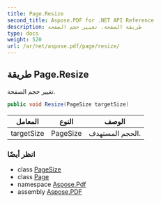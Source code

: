 ```yaml
---
title: Page.Resize
second_title: Aspose.PDF for .NET API Reference
description: طريقة الصفحة. تغيير حجم الصفحة
type: docs
weight: 520
url: /ar/net/aspose.pdf/page/resize/
---
```

## طريقة Page.Resize

تغيير حجم الصفحة.

```csharp
public void Resize(PageSize targetSize)
```

| المعامل | النوع | الوصف |
| --- | --- | --- |
| targetSize | PageSize | الحجم المستهدف. |

### انظر أيضًا

* class [PageSize](../../pagesize/)
* class [Page](../)
* namespace [Aspose.Pdf](../../../aspose.pdf/)
* assembly [Aspose.PDF](../../../)